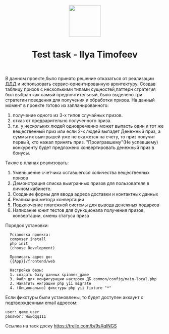 <p align="center">
    <a href="https://github.com/yiisoft" target="_blank">
        <img src="https://avatars0.githubusercontent.com/u/993323" height="100px">
    </a>
    <h1 align="center">Test task - Ilya Timofeev</h1>
    <br>
</p>

В данном проекте,было принято решение отказаться от реализации ДДД и использовать сервис-ориентированную архитектуру. 
Создав таблицу призов с несколькими типами сущностей,паттерн стратегия был выбран как самый предпочтительный,
 было выделено три стратегии поведения для получения и обработки призов. 
 На данный момент в проекте готово из запланированного:
 1. получение одного из 3-х типов случайных призов.
 2. отказ от предварительно полученного приза.
 3. т.к. у нескольких людей одновременно может выпасть один и тот же вещественный приз 
 или если 2-х людей выпадет Денежный приз, а суммы их выигрышей уже не окажется на счету, то приз получит первый, кто нажал принять приз. 
 "Проигравшему"(Не успевшему) конкуренту будет предложено конвертировать денежный приз в бонусы.
 
Также в планах реализовать:
 1. Уменьшение счетчика оставшегося количества вещественных призов
 2. Демонстрация списка выигранных призов для пользователя в личном кабинете.
 3. Создание формы для ввода адреса доставки и контактных данных
 4. Реализация метода конвертации
 5. Подключение платежной системы для вывода денежных подарков
 6. Написание юнит тестов для функционала получения призов, конвертации, смены статуса приза
 
 Порядок установки:
      
      Установка проекта:
      composer install
      php init 
      (choose Development)
      
      Прописать адрес до:
      {{App}}/frontend/web
      
      Настройка базы:
      1. cоздать базу данных spinner_game
      3. Файл для конфигурации настроек ДБ common/config/main-local.php
      3. Накатить миграции php yii migrate
      4. (Опционально) фикстуры php yii fixture "*"      

Если фикстуры были установлены, то будет доступен аккаунт с подтвержденным email адресом:
```
user: game_user
passwor: Wwwqqq111
```

Ссылка на таск доску 
https://trello.com/b/9sXqINGS
